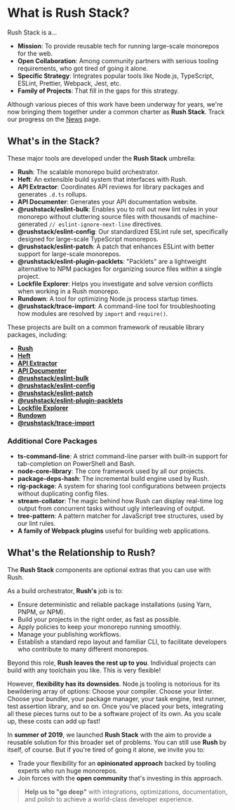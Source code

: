 # What is Rush Stack?

Rush Stack is a...

- **Mission**: To provide reusable tech for running large-scale monorepos for the web.
- **Open Collaboration**: Among community partners with serious tooling requirements, who got tired of going it alone.
- **Specific Strategy**: Integrates popular tools like Node.js, TypeScript, ESLint, Prettier, Webpack, Jest, etc.
- **Family of Projects**: That fill in the gaps for this strategy.

Although various pieces of this work have been underway for years, we're now bringing them together under a common charter as **Rush Stack**. Track our progress on the [News](https://rushstack.io/news/) page.

## What's in the Stack?

These major tools are developed under the **Rush Stack** umbrella:

- **Rush**: The scalable monorepo build orchestrator.
- **Heft**: An extensible build system that interfaces with Rush.
- **API Extractor**: Coordinates API reviews for library packages and generates `.d.ts` rollups.
- **API Documenter**: Generates your API documentation website.
- **@rushstack/eslint-bulk**: Enables you to roll out new lint rules in your monorepo without cluttering source files with thousands of machine-generated `// eslint-ignore-next-line` directives.
- **@rushstack/eslint-config**: Our standardized ESLint rule set, specifically designed for large-scale TypeScript monorepos.
- **@rushstack/eslint-patch**: A patch that enhances ESLint with better support for large-scale monorepos.
- **@rushstack/eslint-plugin-packlets**: "Packlets" are a lightweight alternative to NPM packages for organizing source files within a single project.
- **Lockfile Explorer**: Helps you investigate and solve version conflicts when working in a Rush monorepo.
- **Rundown**: A tool for optimizing Node.js process startup times.
- **@rushstack/trace-import**: A command-line tool for troubleshooting how modules are resolved by `import` and `require()`.

These projects are built on a common framework of reusable library packages, including:

- **[Rush](https://rushjs.io/)**
- **[Heft](https://heft.rushstack.io/)**
- **[API Extractor](https://api-extractor.com/)**
- **[API Documenter](https://api-extractor.com/pages/setup/generating_docs)**
- **[@rushstack/eslint-bulk](https://www.npmjs.com/package/@rushstack/eslint-bulk)**
- **[@rushstack/eslint-config](https://www.npmjs.com/package/@rushstack/eslint-config)**
- **[@rushstack/eslint-patch](https://www.npmjs.com/package/@rushstack/eslint-patch)**
- **[@rushstack/eslint-plugin-packlets](https://www.npmjs.com/package/@rushstack/eslint-plugin-packlets)**
- **[Lockfile Explorer](https://lfx.rushstack.io/)**
- **[Rundown](https://www.npmjs.com/package/@rushstack/rundown)**
- **[@rushstack/trace-import](https://www.npmjs.com/package/@rushstack/trace-import)**

### Additional Core Packages

- **ts-command-line**: A strict command-line parser with built-in support for tab-completion on PowerShell and Bash.
- **node-core-library**: The core framework used by all our projects.
- **package-deps-hash**: The incremental build engine used by Rush.
- **rig-package**: A system for sharing tool configurations between projects without duplicating config files.
- **stream-collator**: The magic behind how Rush can display real-time log output from concurrent tasks without ugly interleaving of output.
- **tree-pattern**: A pattern matcher for JavaScript tree structures, used by our lint rules.
- **A family of Webpack plugins** useful for building web applications.

## What's the Relationship to Rush?

The **Rush Stack** components are optional extras that you can use with Rush.

As a build orchestrator, **Rush's** job is to:

- Ensure deterministic and reliable package installations (using Yarn, PNPM, or NPM).
- Build your projects in the right order, as fast as possible.
- Apply policies to keep your monorepo running smoothly.
- Manage your publishing workflows.
- Establish a standard repo layout and familiar CLI, to facilitate developers who contribute to many different monorepos.

Beyond this role, **Rush leaves the rest up to you**. Individual projects can build with any toolchain you like. This is very flexible!

However, **flexibility has its downsides**. Node.js tooling is notorious for its bewildering array of options: Choose your compiler. Choose your linter. Choose your bundler, your package manager, your task engine, test runner, test assertion library, and so on. Once you've placed your bets, integrating all these pieces turns out to be a software project of its own. As you scale up, these costs can add up fast!

In **summer of 2019**, we launched **Rush Stack** with the aim to provide a reusable solution for this broader set of problems. You can still use **Rush** by itself, of course. But if you're tired of going it alone, we invite you to:

- Trade your flexibility for an **opinionated approach** backed by tooling experts who run huge monorepos.
- Join forces with the **open community** that's investing in this approach.

> **Help us to "go deep"** with integrations, optimizations, documentation, and polish to achieve a world-class developer experience.
